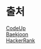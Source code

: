 # 출처
[CodeUp](https://codeup.kr/)  
[Baekjoon](https://www.acmicpc.net/)  
[HackerRank](https://www.hackerrank.com/)
